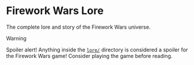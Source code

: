 # Firework Wars Lore

The complete lore and story of the Firework Wars universe.

> [!WARNING]
> Spoiler alert! Anything inside the [`lore/`](./lore) directory is considered a spoiler for the Firework Wars game! Consider playing the game before reading.
